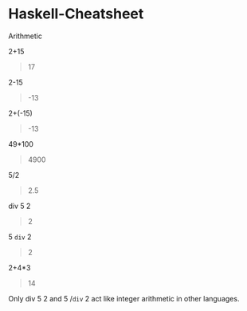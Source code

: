 # Haskell-Cheatsheet

Arithmetic

2+15
> 17

2-15
> -13

2+(-15)
> -13

49*100
>4900

5/2
> 2.5

div 5 2
> 2

5 `div` 2
> 2

2+4*3
> 14

Only div 5 2 and 5 /`div` 2 act like integer arithmetic in other languages.
